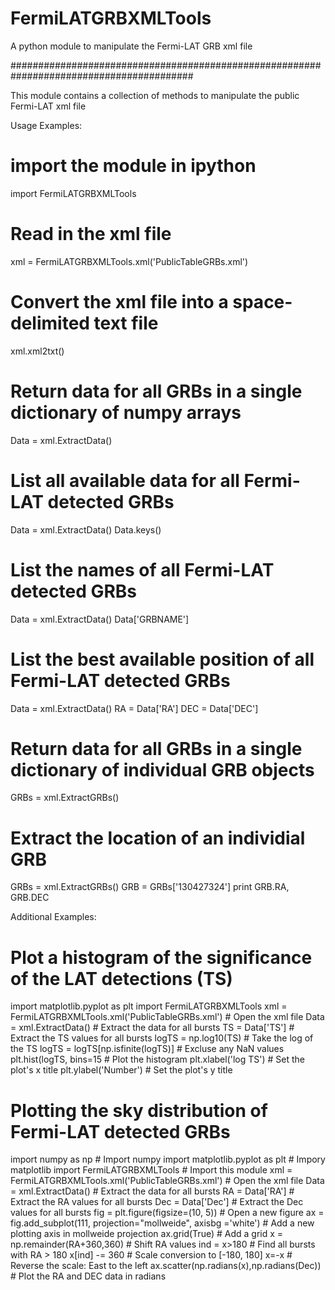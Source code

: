 # FermiLATGRBXMLTools
A python module to manipulate the Fermi-LAT GRB xml file

#########################################################################################

This module contains a collection of methods to manipulate the public Fermi-LAT xml file

Usage Examples: 

# import the module in ipython
import FermiLATGRBXMLTools

# Read in the xml file
xml = FermiLATGRBXMLTools.xml('PublicTableGRBs.xml')

# Convert the xml file into a space-delimited text file
xml.xml2txt()

# Return data for all GRBs in a single dictionary of numpy arrays
Data = xml.ExtractData()

# List all available data for all Fermi-LAT detected GRBs
Data = xml.ExtractData()
Data.keys()

# List the names of all Fermi-LAT detected GRBs
Data = xml.ExtractData()
Data['GRBNAME']

# List the best available position of all Fermi-LAT detected GRBs
Data = xml.ExtractData()
RA = Data['RA']
DEC = Data['DEC']

# Return data for all GRBs in a single dictionary of individual GRB objects
GRBs = xml.ExtractGRBs()

# Extract the location of an individial GRB
GRBs = xml.ExtractGRBs()
GRB = GRBs['130427324']
print GRB.RA, GRB.DEC


Additional Examples:

# Plot a histogram of the significance of the LAT detections (TS)
import matplotlib.pyplot as plt
import FermiLATGRBXMLTools
xml = FermiLATGRBXMLTools.xml('PublicTableGRBs.xml')					# Open the xml file
Data = xml.ExtractData()												# Extract the data for all bursts
TS = Data['TS'] 														# Extract the TS values for all bursts
logTS = np.log10(TS) 													# Take the log of the TS
logTS = logTS[np.isfinite(logTS)] 										# Excluse any NaN values
plt.hist(logTS, bins=15													# Plot the histogram
plt.xlabel('log TS') 													# Set the plot's x title
plt.ylabel('Number') 													# Set the plot's y title


# Plotting the sky distribution of Fermi-LAT detected GRBs
import numpy as np 														# Import numpy
import matplotlib.pyplot as plt 										# Impory matplotlib
import FermiLATGRBXMLTools 												# Import this module
xml = FermiLATGRBXMLTools.xml('PublicTableGRBs.xml')					# Open the xml file
Data = xml.ExtractData()												# Extract the data for all bursts
RA = Data['RA']															# Extract the RA values for all bursts
Dec = Data['Dec']	 													# Extract the Dec values for all bursts
fig = plt.figure(figsize=(10, 5)) 										# Open a new figure
ax = fig.add_subplot(111, projection="mollweide", axisbg ='white') 		# Add a new plotting axis in mollweide projection
ax.grid(True) 															# Add a grid
x = np.remainder(RA+360,360) 											# Shift RA values
ind = x>180 															# Find all bursts with RA > 180
x[ind] -= 360 															# Scale conversion to [-180, 180]
x=-x 																	# Reverse the scale: East to the left
ax.scatter(np.radians(x),np.radians(Dec)) 								# Plot the RA and DEC data in radians